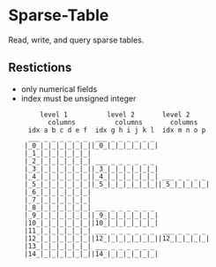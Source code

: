 Sparse-Table
============

Read, write, and query sparse tables.

Restictions
-----------
- only numerical fields
- index must be unsigned integer


```
        level 1          level 2       level 2
          columns          columns       columns
     idx a b c d e f  idx g h i j k l  idx m n o p
     ___ _ _ _ _ _ _  ___ _ _ _ _ _ _
    |_0_|_|_|_|_|_|_||_0_|_|_|_|_|_|_|
    |_1_|_|_|_|_|_|_|
    |_2_|_|_|_|_|_|_| ___ _ _ _ _ _ _
    |_3_|_|_|_|_|_|_||_3_|_|_|_|_|_|_|
    |_4_|_|_|_|_|_|_||_4_|_|_|_|_|_|_| ___ _ _ _ _
    |_5_|_|_|_|_|_|_||_5_|_|_|_|_|_|_||_5_|_|_|_|_|
    |_6_|_|_|_|_|_|_|
    |_7_|_|_|_|_|_|_|
    |_8_|_|_|_|_|_|_| ___ _ _ _ _ _ _
    |_9_|_|_|_|_|_|_||_9_|_|_|_|_|_|_|
    |10_|_|_|_|_|_|_||10_|_|_|_|_|_|_|
    |11_|_|_|_|_|_|_| ___ _ _ _ _ _ _  ___ _ _ _ _
    |12_|_|_|_|_|_|_||12_|_|_|_|_|_|_||12_|_|_|_|_|
    |13_|_|_|_|_|_|_| ___ _ _ _ _ _ _
    |14_|_|_|_|_|_|_||14_|_|_|_|_|_|_|
```

